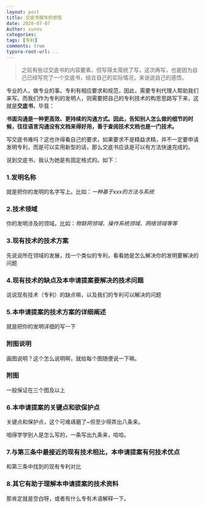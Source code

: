 ```yaml
---
layout: post
title: 交底书撰写的感悟
date: 2020-07-07
Author: xuxeu
categories: 
tags: [专利]
comments: true
typora-root-url: ..
---
```


> 之前有些过交底书的内容要素，但写得太笼统了写，这次再写，也是因为自己已经写完了一个交底书，结合自己的实际情况，来说说自己的感悟。

专业的人，做专业的事。专利有相应要求和规范，因此，需要专利代理人帮助我们来写。而我们作为专利的发明人，则需要把自己的专利技术的构思思路写下来，这就是**交底书**，毕竟：

**书面沟通是一种更高效、更持续的沟通方式。因此，告知别人怎么做的细节的时候，往往语言沟通没有文档来得好用，善于查阅技术文档也是一门技术。**


写交底书难吗？这也许得看自己的要求，如果要求不是精益求精，并不一定要申请发明专利，而是可以实用新型的话，那么交底书应该是可以有方法快速完成的。

说到交底书，我认为她是有固定格式的。如下：

### 1.发明名称

就是把你的发明的名字写上。比如：*一种基于xxx的方法与系统*

### 2.技术领域

你的发明涉及的领域。比如：*物联网领域、操作系统领域、网络领域等等*

### 3.现有技术的技术方案

先说说所在领域的发展，找一个类似的专利，看看她是怎么解决你的发明要解决的问题

### 4.现有技术的缺点及本申请提案要解决的技术问题

说说现有技术（专利）的缺点嘛，以及我们的专利可以解决的问题

### 5.本申请提案的技术方案的详细阐述

就是把你的发明详细的写一下

### 附图说明

画图说明？这个怎么说明啊，就给每个图随便说一下嘛。

### 附图

一般保证在三个图及以上

### 6.本申请提案的关键点和欲保护点

关键点和保护点，这个可难琢磨了~但至少得弄出八条来。

咱得学学别人是怎么写的，一条写出九条来，哈哈。

### 7.与第三条中最接近的现有技术相比，本申请提案有何技术优点

和第三条中找到的现有专利对比

### 8.其它有助于理解本申请提案的技术资料

那肯定就是空白呀，或者有什么专有术语解释一下。